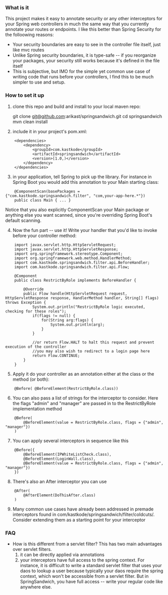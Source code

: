 ### What is it

This project makes it easy to annotate security or any other interceptors for your Spring web controllers in much the same way that you currently annotate your routes or endpoints.  I like this better than Spring Security for the folloowing reasons:

- Your security boundaries are easy to see in the controller file itself, just like mvc routes
- Unlike Spring security boundaries, it is type-safe -- if you reorganize your packages, your security still works because it's defined in the file itself
- This is subjective, but IMO for the simple yet common use case of writing code that runs before your controllers, I find this to be much simpler to use and setup.

### How to set it up

1. clone this repo and build and install to your local maven repo:

    git clone git@github.com:arikast/springsandwich.git
    cd springsandwich
    mvn clean install

2. include it in your project's pom.xml:

```
    <dependencies>
        <dependency>
            <groupId>com.kastkode</groupId>
            <artifactId>springsandwich</artifactId>
            <version>[1.0,)</version>
        </dependency>
    </dependencies>
```

3. in your application, tell Spring to pick up the library. For instance in Spring Boot you would add this annotation to your Main starting class:

```
    @ComponentScan(basePackages = {"com.kastkode.springsandwich.filter", "com,your-app-here.*"})
    public class Main { ... }
```

Notice that you also explicitly ComponentScan your Main package or anything else you want scanned, since you're overriding Spring Boot's default scanning.

4. Now the fun part -- use it!  Write your handler that you'd like to invoke before your controller method:
    
```
    import javax.servlet.http.HttpServletRequest;
    import javax.servlet.http.HttpServletResponse;
    import org.springframework.stereotype.Component;
    import org.springframework.web.method.HandlerMethod;
    import com.kastkode.springsandwich.filter.api.BeforeHandler;
    import com.kastkode.springsandwich.filter.api.Flow;

    @Component
    public class RestrictByRole implements BeforeHandler {

        @Override
        public Flow handle(HttpServletRequest request, HttpServletResponse response, HandlerMethod handler, String[] flags) throws Exception {
            System.out.println("RestrictByRole logic executed, checking for these roles");
            if(flags != null) {
                for(String arg:flags) {
                    System.out.println(arg);
                }
            }

            //or return Flow.HALT to halt this request and prevent execution of the controller
            //you may also wish to redirect to a login page here
            return Flow.CONTINUE;
        }
    }
```

5. Apply it do your controller as an annotation either at the class or the method (or both):

```
    @Before( @BeforeElement(RestrictByRole.class))
```

6. You can also pass a list of strings for the interceptor to consider.  Here the flags "admin" and "manager" are passed in to the RestrictByRole implementation method

```
    @Before(
        @BeforeElement(value = RestrictByRole.class, flags = {"admin", "manager"})
    )
```

    
7. You can apply several interceptors in sequence like this

```
    @Before({
        @BeforeElement(IPWhiteListCheck.class),
        @BeforeElement(LoginWall.class),
        @BeforeElement(value = RestrictByRole.class, flags = {"admin", "manager"})
    })
```

8. There's also an After interceptor you can use

```
    @After(
        @AfterElement(DoThisAfter.class)
    )
```

9. Many common use cases have already been addressed in premade interceptors found in com/kastkode/springsandwich/filter/coldcuts/.  Consider extending them as a starting point for your interceptor


### FAQ

- How is this different from a servlet filter?
    This has two main advantages over servlet filters. 
    1. it can be directly applied via annotations
    2. your interceptors have full access to the spring context.  For instance, it is difficult to write a standard servlet filter that uses your daos to lookup a user because typically your daos require the spring context, which won't be accessible from a servlet filter.  But in SpringSandwich, you have full access -- write your regular code like anywhere else.


